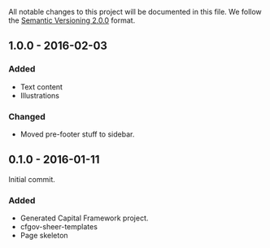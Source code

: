 All notable changes to this project will be documented in this file.
We follow the [Semantic Versioning 2.0.0](http://semver.org/) format.


## 1.0.0 - 2016-02-03

### Added
- Text content
- Illustrations

### Changed
- Moved pre-footer stuff to sidebar.


## 0.1.0 - 2016-01-11

Initial commit.

### Added
- Generated Capital Framework project.
- cfgov-sheer-templates
- Page skeleton
